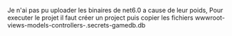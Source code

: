 Je n'ai pas pu uploader les binaires de net6.0 a cause de leur poids, Pour executer le projet il faut créer un project puis 
copier les fichiers wwwroot-views-models-controllers-.secrets-gamedb.db
